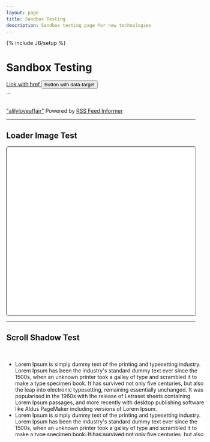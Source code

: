 ```yaml
---
layout: page
title: Sandbox Testing
description: Sandbox testing page for new technologies
---
```

{% include JB/setup %}
<style type="text/css">
.scrollbox {
  overflow: auto;
  width: 100%;
  max-height: 200px;
  margin: 50px auto;

  background:
    /* Shadow covers */
    linear-gradient(white 30%, rgba(255,255,255,0)),
    linear-gradient(rgba(255,255,255,0), white 70%) 0 100%,
    
    /* Shadows */
    radial-gradient(50% 0, farthest-side, rgba(0,0,0,.2), rgba(0,0,0,0)),
    radial-gradient(50% 100%,farthest-side, rgba(0,0,0,.2), rgba(0,0,0,0)) 0 100%;
  background:
    /* Shadow covers */
    linear-gradient(white 30%, rgba(255,255,255,0)),
    linear-gradient(rgba(255,255,255,0), white 70%) 0 100%,
    
    /* Shadows */
    radial-gradient(farthest-side at 50% 0, rgba(0,0,0,.2), rgba(0,0,0,0)),
    radial-gradient(farthest-side at 50% 100%, rgba(0,0,0,.2), rgba(0,0,0,0)) 0 100%;
  background-repeat: no-repeat;
  background-color: white;
  background-size: 100% 40px, 100% 40px, 100% 14px, 100% 14px;
  
  /* Opera doesn't support this in the shorthand */
  background-attachment: local, local, scroll, scroll;
}
	img#loaderImageTest {
  width: 600px;
  height: 450px;
  background: url('images/loader.gif') 50% no-repeat;
  border: 1px solid black;
  border-radius: 5px;
}
</style>
<script>
//$(document).ready(function(){
//$("#ajaxcontent").load("http://ncdesigns-studio.com/pages.html","#wrap");
//});
</script>
<script>
//var stateObj = { foo: "bar" };
//history.pushState(stateObj, "page 2", "/test.html");
</script>
<main>
<div class="flex-container">
<h1 class="flex-item">
	Sandbox Testing
</h1>
<div class="flex-item" id="ajaxcontent">
</div>
<div id="sampleArea"></div>
</div>
<a class="btn btn-primary" role="button" data-toggle="collapse" href="#collapseExample" aria-expanded="false" aria-controls="collapseExample">
  Link with href
</a>
<button class="btn btn-primary" type="button" data-toggle="collapse" data-target="#collapseExample" aria-expanded="false" aria-controls="collapseExample">
  Button with data-target
</button>
<div class="collapse" id="collapseExample">
  <div class="well">
    ...
  </div>
</div>
<br><br>
<script type="text/javascript" src="https://feed.informer.com/widgets/CLN29YWOKM.js"></script>
<noscript><a href="https://feed.informer.com/widgets/CLN29YWOKM.html">"alilyloveaffair"</a>
Powered by <a href="http://feed.informer.com/">RSS Feed Informer</a></noscript>
<hr style="border-top:1px solid rbga(0,0,0,0.25);height:1px;">
<h2>Loader Image Test</h2>
<img class="img-responsive" id="loaderImageTest" border="0" style="display:block;" src="/images/spacer.gif" alt="Natalie" />
<hr style="border-top:1px solid rbga(0,0,0,0.25);height:1px;">
<h2>Scroll Shadow Test</h2>
<ul class="scrollbox">
<li class="list-item">Lorem Ipsum is simply dummy text of the printing and typesetting industry. Lorem Ipsum has been the industry's standard dummy text ever since the 1500s, when an unknown printer took a galley of type and scrambled it to make a type specimen book. It has survived not only five centuries, but also the leap into electronic typesetting, remaining essentially unchanged. It was popularised in the 1960s with the release of Letraset sheets containing Lorem Ipsum passages, and more recently with desktop publishing software like Aldus PageMaker including versions of Lorem Ipsum.</li>
<li class="list-item">Lorem Ipsum is simply dummy text of the printing and typesetting industry. Lorem Ipsum has been the industry's standard dummy text ever since the 1500s, when an unknown printer took a galley of type and scrambled it to make a type specimen book. It has survived not only five centuries, but also the leap into electronic typesetting, remaining essentially unchanged. It was popularised in the 1960s with the release of Letraset sheets containing Lorem Ipsum passages, and more recently with desktop publishing software like Aldus PageMaker including versions of Lorem Ipsum.</li>
<li class="list-item">Lorem Ipsum is simply dummy text of the printing and typesetting industry. Lorem Ipsum has been the industry's standard dummy text ever since the 1500s, when an unknown printer took a galley of type and scrambled it to make a type specimen book. It has survived not only five centuries, but also the leap into electronic typesetting, remaining essentially unchanged. It was popularised in the 1960s with the release of Letraset sheets containing Lorem Ipsum passages, and more recently with desktop publishing software like Aldus PageMaker including versions of Lorem Ipsum.</li>
<li class="list-item">Lorem Ipsum is simply dummy text of the printing and typesetting industry. Lorem Ipsum has been the industry's standard dummy text ever since the 1500s, when an unknown printer took a galley of type and scrambled it to make a type specimen book. It has survived not only five centuries, but also the leap into electronic typesetting, remaining essentially unchanged. It was popularised in the 1960s with the release of Letraset sheets containing Lorem Ipsum passages, and more recently with desktop publishing software like Aldus PageMaker including versions of Lorem Ipsum.</li>
<li class="list-item">Lorem Ipsum is simply dummy text of the printing and typesetting industry. Lorem Ipsum has been the industry's standard dummy text ever since the 1500s, when an unknown printer took a galley of type and scrambled it to make a type specimen book. It has survived not only five centuries, but also the leap into electronic typesetting, remaining essentially unchanged. It was popularised in the 1960s with the release of Letraset sheets containing Lorem Ipsum passages, and more recently with desktop publishing software like Aldus PageMaker including versions of Lorem Ipsum.</li>
<li class="list-item">Lorem Ipsum is simply dummy text of the printing and typesetting industry. Lorem Ipsum has been the industry's standard dummy text ever since the 1500s, when an unknown printer took a galley of type and scrambled it to make a type specimen book. It has survived not only five centuries, but also the leap into electronic typesetting, remaining essentially unchanged. It was popularised in the 1960s with the release of Letraset sheets containing Lorem Ipsum passages, and more recently with desktop publishing software like Aldus PageMaker including versions of Lorem Ipsum.</li>
<li class="list-item">Lorem Ipsum is simply dummy text of the printing and typesetting industry. Lorem Ipsum has been the industry's standard dummy text ever since the 1500s, when an unknown printer took a galley of type and scrambled it to make a type specimen book. It has survived not only five centuries, but also the leap into electronic typesetting, remaining essentially unchanged. It was popularised in the 1960s with the release of Letraset sheets containing Lorem Ipsum passages, and more recently with desktop publishing software like Aldus PageMaker including versions of Lorem Ipsum.</li>
<li class="list-item">Lorem Ipsum is simply dummy text of the printing and typesetting industry. Lorem Ipsum has been the industry's standard dummy text ever since the 1500s, when an unknown printer took a galley of type and scrambled it to make a type specimen book. It has survived not only five centuries, but also the leap into electronic typesetting, remaining essentially unchanged. It was popularised in the 1960s with the release of Letraset sheets containing Lorem Ipsum passages, and more recently with desktop publishing software like Aldus PageMaker including versions of Lorem Ipsum.</li>
<li class="list-item">Lorem Ipsum is simply dummy text of the printing and typesetting industry. Lorem Ipsum has been the industry's standard dummy text ever since the 1500s, when an unknown printer took a galley of type and scrambled it to make a type specimen book. It has survived not only five centuries, but also the leap into electronic typesetting, remaining essentially unchanged. It was popularised in the 1960s with the release of Letraset sheets containing Lorem Ipsum passages, and more recently with desktop publishing software like Aldus PageMaker including versions of Lorem Ipsum.</li>
<li class="list-item">Lorem Ipsum is simply dummy text of the printing and typesetting industry. Lorem Ipsum has been the industry's standard dummy text ever since the 1500s, when an unknown printer took a galley of type and scrambled it to make a type specimen book. It has survived not only five centuries, but also the leap into electronic typesetting, remaining essentially unchanged. It was popularised in the 1960s with the release of Letraset sheets containing Lorem Ipsum passages, and more recently with desktop publishing software like Aldus PageMaker including versions of Lorem Ipsum.</li>
<li class="list-item">Lorem Ipsum is simply dummy text of the printing and typesetting industry. Lorem Ipsum has been the industry's standard dummy text ever since the 1500s, when an unknown printer took a galley of type and scrambled it to make a type specimen book. It has survived not only five centuries, but also the leap into electronic typesetting, remaining essentially unchanged. It was popularised in the 1960s with the release of Letraset sheets containing Lorem Ipsum passages, and more recently with desktop publishing software like Aldus PageMaker including versions of Lorem Ipsum.</li>
</ul>

</main>
<script type="text/javascript">
		window.onload = function(){
      var loaderImageTestImg=document.getElementById('loaderImageTest');
		var downLoadImage=new Image();
		downLoadImage.onload=function(){
			loaderImageTestImg.src = this.src;
		};
		downLoadImage.src="/images/042914_natalie.JPG";
  }
</script>